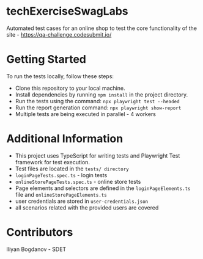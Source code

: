 # techExerciseSwagLabs
Automated test cases for an online shop to test the core functionality of the site - https://qa-challenge.codesubmit.io/

# Getting Started
To run the tests locally, follow these steps:

- Clone this repository to your local machine.
- Install dependencies by running `npm install` in the project directory.
- Run the tests using the command: `npx playwright test --headed`
- Run the report generation command: `npx playwright show-report`
- Multiple tests are being executed in parallel - 4 workers

# Additional Information
- This project uses TypeScript for writing tests and Playwright Test framework for test execution.
- Test files are located in the `tests/ directory`
- `loginPageTests.spec.ts` - login tests
- `onlineStorePageTests.spec.ts` - online store tests
- Page elements and selectors are defined in the `loginPageElements.ts` file and `onlineStorePageElements.ts` 
- user credentials are stored in `user-credentials.json`
- all scenarios related with the provided users are covered

# Contributors
Iliyan Bogdanov - SDET
